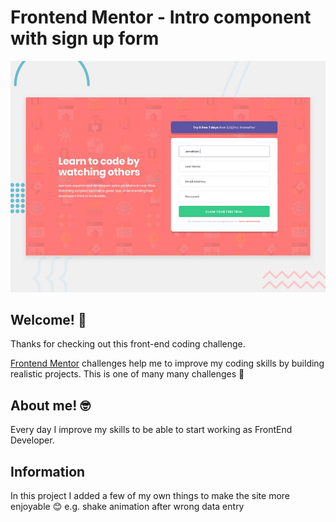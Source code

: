 # Frontend Mentor - Intro component with sign up form

![Design preview for the Intro component with sign up form coding challenge](./design/desktop-preview.jpg)

## Welcome! 👋

Thanks for checking out this front-end coding challenge.

[Frontend Mentor](https://www.frontendmentor.io) challenges help me to improve my coding skills by building realistic projects. 
This is one of many many challenges 💪

## About me! 🤓
Every day I improve my skills to be able to start working as FrontEnd Developer.

## Information
In this project I added a few of my own things to make the site more enjoyable 😊  e.g. shake animation after wrong data entry


